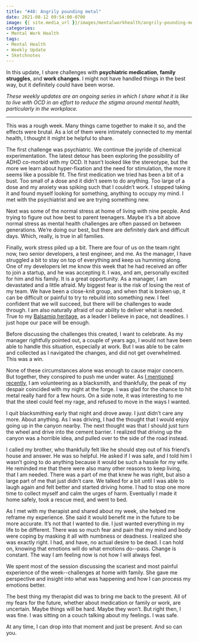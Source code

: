 ```yaml
---
title: "#48: Angrily pounding metal"
date: 2021-08-12 09:54:00-0700
image: {{ site.media_url }}/images/mentalworkhealth/angrily-pounding-metal-sketchnote.jpeg
categories:     
- Mental Work Health
tags:           
- Mental Health
- Weekly Update
- Sketchnotes
---
```


In this update, I share challenges with **psychiatric medication**, **family struggles**, and **work changes**. I might not have handled things in the best way, but it definitely could have been worse.

_These weekly updates are an ongoing series in which I share what it is like to live with OCD in an effort to reduce the stigma around mental health, particularly in the workplace._

***

This was a rough week. Many things came together to make it so, and the effects were brutal. As a lot of them were intimately connected to my mental health, I thought it might be helpful to share.

The first challenge was psychiatric. We continue the joyride of chemical experimentation. The latest detour has been exploring the possibility of ADHD co-morbid with my OCD. It hasn’t looked like the stereotype, but the more we learn about hyper-fixation and the need for stimulation, the more it seems like a possible fit. The first medication we tried has been a bit of a bust. Too small of a dose and it didn’t seem to do anything. Too large of a dose and my anxiety was spiking such that I couldn’t work. I stopped taking it and found myself looking for something, anything to occupy my mind. I met with the psychiatrist and we are trying something new.

Next was some of the normal stress at home of living with nine people. And trying to figure out how best to parent teenagers. Maybe it’s a bit above normal stress as mental health challenges are often passed on between generations. We’re doing our best, but there are definitely dark and difficult days. Which, really, is true in all families.

Finally, work stress piled up a bit. There are four of us on the team right now, two senior developers, a test engineer, and me. As the manager, I have struggled a bit to stay on top of everything and keep us humming along. One of my developers let me know this week that he had received an offer to join a startup, and he was accepting it. I was, and am, personally excited for him and his family. It is a great opportunity. As a manager, I am devastated and a little afraid. My biggest fear is the risk of losing the rest of my team. We have been a close-knit group, and when that is broken up, it can be difficult or painful to try to rebuild into something new. I feel confident that we will succeed, but there will be challenges to wade through. I am also naturally afraid of our ability to deliver what is needed. True to my [Balsamiq heritage](https://balsamiq.com/company/news/pace/), as a leader I believe in pace, not deadlines. I just hope our pace will be enough.

Before discussing the challenges this created, I
want to celebrate. As my manager rightfully pointed out, a couple of years ago, I would not have been able to handle this situation, especially at work. But I was able to be calm and collected as I navigated the changes, and did not get overwhelmed. This was a win.

None of these circumstances alone was enough to cause major concern. But together, they conspired to push me under water. As [I mentioned recently](https://www.mentalworkhealth.org/2021/07/02/lie-after-lie.html#something-good), I am volunteering as a blacksmith, and thankfully, the peak of my despair coincided with my night at the forge. I was glad for the chance to hit metal really hard for a few hours. On a side note, it was interesting to me that the steel could feel my rage, and refused to move in the ways I wanted.

I quit blacksmithing early that night and drove away. I just didn’t care any more. About anything. As I was driving, I had the thought that I would enjoy going up in the canyon nearby. The next thought was that I should just turn the wheel and drive into the cement barrier. I realized that driving up the canyon was a horrible idea, and pulled over to the side of the road instead.

I called my brother, who thankfully felt like he should step out of his friend’s house and answer. He was so helpful. He asked if I was safe, and I told him I wasn’t going to do anything because it would be such a hassle for my wife. He reminded me that there were also many other reasons to keep living, that I am needed. There was a part of me that knew he was right, but also a large part of me that just didn’t care. We talked for a bit until I was able to laugh again and felt better and started driving home. I had to stop one more time to collect myself and calm the urges of harm. Eventually I made it home safely, took a rescue med, and went to bed.

As I met with my therapist and shared about my week, she helped me reframe my experience. She said it would benefit me in the future to be more accurate. It’s not that I wanted to die. I just wanted everything in my life to be different. There was so much fear and pain that my mind and body were coping by masking it all with numbness or deadness. I realized she was exactly right. I had, and have, no actual desire to be dead. I can hold on, knowing that emotions will do what emotions do--pass. Change is constant. The way I am feeling now is not how I will always feel.

We spent most of the session discussing the scariest and most painful experience of the week--challenges at home with family. She gave me perspective and insight into what was happening and how I can process my emotions better.

The best thing my therapist did was to bring me back to the present. All of my fears for the future, whether about medication or family or work, are uncertain. Maybe things will be hard. Maybe they won’t. But right then, I was fine. I was sitting on a couch talking about my feelings. I was safe.

At any time, I can drop into that moment and just be present. And so can you.
